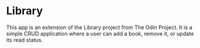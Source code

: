 # Library

This app is an extension of the Library project from The Odin Project. It is a simple CRUD application where a user can add a book, remove it, or update its read status. 